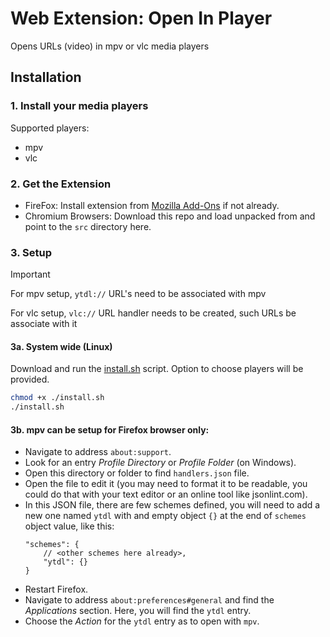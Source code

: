 # Web Extension: Open In Player

Opens URLs (video) in mpv or vlc media players

## Installation

### 1. Install your media players

Supported players:

- mpv
- vlc

### 2. Get the Extension

- FireFox: Install extension from [Mozilla Add-Ons](https://addons.mozilla.org/en-US/firefox/addon/open-in-player/) if not already.
- Chromium Browsers: Download this repo and load unpacked from and point to the `src` directory here.

### 3. Setup

> [!IMPORTANT]
> For mpv setup, `ytdl://` URL's need to be associated with mpv
>
> For vlc setup, `vlc://` URL handler needs to be created, such URLs be associate with it

#### 3a. System wide (Linux)

Download and run the [install.sh](./install.sh) script. Option to choose players will be provided.

```sh
chmod +x ./install.sh
./install.sh
```

#### 3b. mpv can be setup for Firefox browser only:

- Navigate to address `about:support`.
- Look for an entry _Profile Directory_ or _Profile Folder_ (on Windows).
- Open this directory or folder to find `handlers.json` file.
- Open the file to edit it (you may need to format it to be readable,
	you could do that with your text editor or an online tool like
	jsonlint.com).
- In this JSON file, there are few schemes defined, you will need to add
	a new one named `ytdl` with and empty object `{}` at the end of
	`schemes` object value, like this:
	```jsonc
	"schemes": {
		// <other schemes here already>,
		"ytdl": {}
	}
	```
- Restart Firefox.
- Navigate to address `about:preferences#general` and find the
	_Applications_ section. Here, you will find the `ytdl` entry.
- Choose the _Action_ for the `ytdl` entry as to open with `mpv`.
